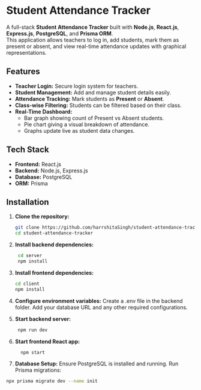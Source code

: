 # Student Attendance Tracker

A full-stack **Student Attendance Tracker** built with **Node.js**, **React.js**, **Express.js**, **PostgreSQL**, and **Prisma ORM**.  
This application allows teachers to log in, add students, mark them as present or absent, and view real-time attendance updates with graphical representations.

## Features

- **Teacher Login:** Secure login system for teachers.
- **Student Management:** Add and manage student details easily.
- **Attendance Tracking:** Mark students as **Present** or **Absent**.
- **Class-wise Filtering:** Students can be filtered based on their class.
- **Real-Time Dashboard:** 
  - Bar graph showing count of Present vs Absent students.
  - Pie chart giving a visual breakdown of attendance.
  - Graphs update live as student data changes.

## Tech Stack

- **Frontend:** React.js
- **Backend:** Node.js, Express.js
- **Database:** PostgreSQL
- **ORM:** Prisma

## Installation

1. **Clone the repository:**
   ```bash
   git clone https://github.com/harrshitaSingh/student-attendance-tracker.git
   cd student-attendance-tracker
   
2. **Install backend dependencies:**
    ```bash
     cd server
     npm install

4. **Install frontend dependencies:**
    ```bash
    cd client
    npm install

6. **Configure environment variables:**
   Create a .env file in the backend folder.
   Add your database URL and any other required configurations.

7. **Start backend server:**
      ```bash
       npm run dev

8. **Start frontend React app:**
    ```bash
      npm start

10. **Database Setup:**
   Ensure PostgreSQL is installed and running.
   Run Prisma migrations:
   ```bash
   npx prisma migrate dev --name init


